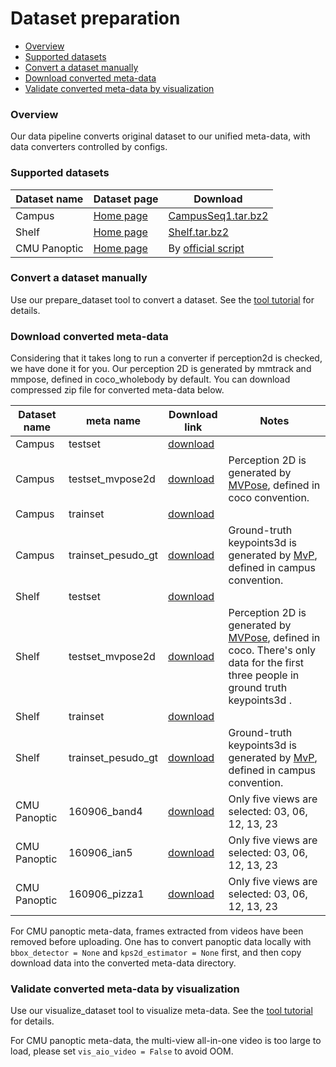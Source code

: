 # Dataset preparation

- [Overview](#overview)
- [Supported datasets](#supported-datasets)
- [Convert a dataset manually](#convert-a-dataset-manually)
- [Download converted meta-data](#download-converted-meta-data)
- [Validate converted meta-data by visualization](#validate-converted-meta-data-by-visualization)

### Overview

Our data pipeline converts original dataset to our unified meta-data, with data converters controlled by configs.

### Supported datasets

| Dataset name | Dataset page                                               | Download                                                     |
| ------------ | ---------------------------------------------------------- | ------------------------------------------------------------ |
| Campus       | [Home page](https://campar.in.tum.de/Chair/MultiHumanPose) | [CampusSeq1.tar.bz2](https://www.campar.in.tum.de/public_datasets/2014_cvpr_belagiannis/CampusSeq1.tar.bz2) |
| Shelf        | [Home page](https://campar.in.tum.de/Chair/MultiHumanPose) | [Shelf.tar.bz2](https://www.campar.in.tum.de/public_datasets/2014_cvpr_belagiannis/Shelf.tar.bz2) |
| CMU Panoptic | [Home page](http://domedb.perception.cs.cmu.edu/)          | By [official script](https://github.com/CMU-Perceptual-Computing-Lab/panoptic-toolbox/blob/master/scripts/getData.sh) |

### Convert a dataset manually

Use our prepare_dataset tool to convert a dataset. See the [tool tutorial](./tool/prepare_dataset.md) for details.

### Download converted meta-data

Considering that it takes long to run a converter if perception2d is checked, we have done it for you. Our perception 2D is generated by mmtrack and mmpose, defined in coco_wholebody by default. You can download compressed zip file for converted meta-data below.

| Dataset name | meta name          | Download link                                                | Notes                                                        |
| ------------ | ------------------ | ------------------------------------------------------------ | ------------------------------------------------------------ |
| Campus       | testset            | [download](http://10.4.11.59:18080/resources/XRlab/dataset/meta-data/CampusSeq1/xrmocap_meta_testset.zip) |                                                              |
| Campus       | testset_mvpose2d   | [download](http://10.4.11.59:18080/resources/XRlab/dataset/meta-data/CampusSeq1/xrmocap_meta_testset_mvpose2d.zip) | Perception 2D is generated by [MVPose](https://github.com/zju3dv/mvpose#accelerate-the-evaluation), defined in coco convention. |
| Campus       | trainset           | [download](http://10.4.11.59:18080/resources/XRlab/dataset/meta-data/CampusSeq1/xrmocap_meta_trainset.zip) |                                                              |
| Campus       | trainset_pesudo_gt | [download](http://10.4.11.59:18080/resources/XRlab/dataset/meta-data/CampusSeq1/xrmocap_meta_trainset_pesudo_gt.zip) | Ground-truth keypoints3d is generated by [MvP](https://github.com/sail-sg/mvp#22-shelfcampus), defined in campus convention. |
| Shelf        | testset            | [download](http://10.4.11.59:18080/resources/XRlab/dataset/meta-data/Shelf/xrmocap_meta_testset.zip) |                                                              |
| Shelf        | testset_mvpose2d   | [download](http://10.4.11.59:18080/resources/XRlab/dataset/meta-data/Shelf/xrmocap_meta_testset_mvpose2d.zip) | Perception 2D is generated by [MVPose](https://github.com/zju3dv/mvpose#accelerate-the-evaluation), defined in coco. There's only data for the first three people in ground truth keypoints3d . |
| Shelf        | trainset           | [download](http://10.4.11.59:18080/resources/XRlab/dataset/meta-data/Shelf/xrmocap_meta_trainset.zip) |                                                              |
| Shelf        | trainset_pesudo_gt | [download](http://10.4.11.59:18080/resources/XRlab/dataset/meta-data/Shelf/xrmocap_meta_trainset_pesudo_gt.zip) | Ground-truth keypoints3d is generated by [MvP](https://github.com/sail-sg/mvp#22-shelfcampus), defined in campus convention. |
| CMU Panoptic | 160906_band4       | [download](http://10.4.11.59:18080/resources/XRlab/dataset/meta-data/Panoptic/xrmocap_meta_band4.zip) | Only five views are selected: 03, 06, 12, 13, 23             |
| CMU Panoptic | 160906_ian5        | [download](http://10.4.11.59:18080/resources/XRlab/dataset/meta-data/Panoptic/xrmocap_meta_ian5.zip) | Only five views are selected: 03, 06, 12, 13, 23             |
| CMU Panoptic | 160906_pizza1      | [download](http://10.4.11.59:18080/resources/XRlab/dataset/meta-data/Panoptic/xrmocap_meta_pizza1.zip) | Only five views are selected: 03, 06, 12, 13, 23             |

For CMU panoptic meta-data, frames extracted from videos have been removed before uploading. One has to convert panoptic data locally with `bbox_detector = None` and `kps2d_estimator = None`  first, and then copy download data into the converted meta-data directory.

### Validate converted meta-data by visualization

Use our visualize_dataset tool to visualize meta-data. See the [tool tutorial](./tool/visualize_dataset.md) for details.

For CMU panoptic meta-data, the multi-view all-in-one video is too large to load, please set `vis_aio_video = False`  to avoid OOM.
